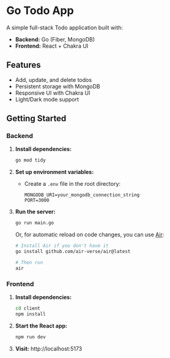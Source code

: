 # Go Todo App

A simple full-stack Todo application built with:

- **Backend:** Go (Fiber, MongoDB)
- **Frontend:** React + Chakra UI

## Features

- Add, update, and delete todos
- Persistent storage with MongoDB
- Responsive UI with Chakra UI
- Light/Dark mode support

## Getting Started

### Backend

1. **Install dependencies:**
   ```sh
   go mod tidy
   ```

2. **Set up environment variables:**
   - Create a `.env` file in the root directory:
     ```
     MONGODB_URI=your_mongodb_connection_string
     PORT=3000
     ```

3. **Run the server:**
   ```sh
   go run main.go
   ```
   Or, for automatic reload on code changes, you can use [Air](https://github.com/cosmtrek/air):

   ```sh
   # Install Air if you don't have it
   go install github.com/air-verse/air@latest

   # Then run
   air
   ```

### Frontend

1. **Install dependencies:**
   ```sh
   cd client
   npm install
   ```

2. **Start the React app:**
   ```sh
   npm run dev
   ```

3. **Visit:** http://localhost:5173